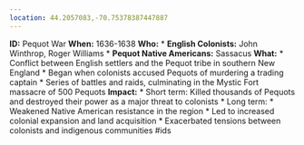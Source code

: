 ```yaml
---
location: 44.2057083,-70.75378387447887
---
```

**ID:** Pequot War
**When:** 1636-1638
**Who:**
    * **English Colonists:** John Winthrop, Roger Williams
    * **Pequot Native Americans:** Sassacus
**What:**
    * Conflict between English settlers and the Pequot tribe in southern New England
    * Began when colonists accused Pequots of murdering a trading captain
    * Series of battles and raids, culminating in the Mystic Fort massacre of 500 Pequots
**Impact:**
    * Short term: Killed thousands of Pequots and destroyed their power as a major threat to colonists
    * Long term:
        * Weakened Native American resistance in the region
        * Led to increased colonial expansion and land acquisition
        * Exacerbated tensions between colonists and indigenous communities
#ids